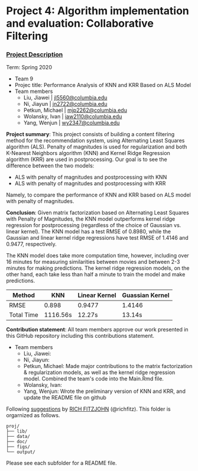 # Project 4: Algorithm implementation and evaluation: Collaborative Filtering

### [Project Description](doc/project4_desc.md)

Term: Spring 2020

+ Team 9
+ Projec title: Performance Analysis of KNN and KRR Based on ALS Model
+ Team members
	+ Liu, Jiawei | jl5560@columbia.edu
	+ Ni, Jiayun | jn2722@columbia.edu
	+ Petkun, Michael | mjp2262@columbia.edu
	+ Wolansky, Ivan | iaw2110@columbia.edu
	+ Yang, Wenjun | wy2347@columbia.edu

**Project summary**:  This project consists of building a content filtering method for the recommendation system, using Alternating Least Squares algorithm (ALS). Penalty of magnitudes is used for regularization and both K-Nearest Neighbors algorithm (KNN) and Kernel Ridge Regression algorithm (KRR) are used in postprocessing.
Our goal is to see the difference between the two models:
+ ALS with penalty of magnitudes and postprocessing with KNN
+ ALS with penalty of magnitudes and postprocessing with KRR

Namely, to compare the performance of KNN and KRR based on ALS model with penalty of magnitudes.

**Conclusion**: Given matrix factorization based on Alternating Least Squares with Penalty of Magnitudes, the KNN model outperforms kernel ridge regression for postprocessing (regardless of the choice of Gaussian vs. linear kernel). The KNN model has a test RMSE of 0.8980, while the Gaussian and linear kernel ridge regressions have test RMSE of 1.4146 and 0.9477, respectively.

The KNN model does take more computation time, however, including over 16 minutes for measuring similarities between movies and between 2-3 minutes for making predictions. The kernel ridge regression models, on the other hand, each take less than half a minute to train the model and make predictions.

Method | KNN | Linear Kernel | Guassian Kernel 
--- | --- | --- | --- 
RMSE | 0.898 | 0.9477 | 1.4146 
Total Time | 1116.56s | 12.27s | 13.14s


**Contribution statement**: All team members approve our work presented in this GitHub repository including this contributions statement.
+ Team members
	+ Liu, Jiawei:
	+ Ni, Jiayun:
	+ Petkun, Michael: Made major contributions to the matrix factorization & regularization models, as well as the kernel ridge regression model. Combined the team's code into the Main.Rmd file.
	+ Wolansky, Ivan: 
	+ Yang, Wenjun: Wrote the preliminary version of KNN and KRR, and update the README file on github

Following [suggestions](http://nicercode.github.io/blog/2013-04-05-projects/) by [RICH FITZJOHN](http://nicercode.github.io/about/#Team) (@richfitz). This folder is orgarnized as follows.

```
proj/
├── lib/
├── data/
├── doc/
├── figs/
└── output/
```

Please see each subfolder for a README file.

